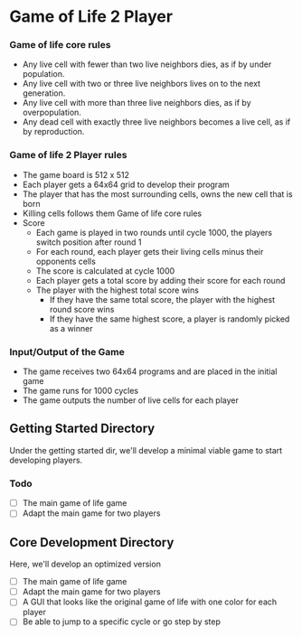 # Game of Life 2 Player

### Game of life core rules
- Any live cell with fewer than two live neighbors dies, as if by under population.
- Any live cell with two or three live neighbors lives on to the next generation.
- Any live cell with more than three live neighbors dies, as if by overpopulation.
- Any dead cell with exactly three live neighbors becomes a live cell, as if by reproduction.

### Game of life 2 Player rules
- The game board is 512 x 512
- Each player gets a 64x64 grid to develop their program 
- The player that has the most surrounding cells, owns the new cell that is born
- Killing cells follows them Game of life core rules
- Score
  - Each game is played in two rounds until cycle 1000, the players switch position after round 1
  - For each round, each player gets their living cells minus their opponents cells
  - The score is calculated at cycle 1000
  - Each player gets a total score by adding their score for each round
  - The player with the highest total score wins
    - If they have the same total score, the player with the highest round score wins
    - If they have the same highest score, a player is randomly picked as a winner

### Input/Output of the Game
- The game receives two 64x64 programs and are placed in the initial game
- The game runs for 1000 cycles 
- The game outputs the number of live cells for each player

## Getting Started Directory
Under the getting started dir, we'll develop a minimal viable game to start developing players.

### Todo
- [ ] The main game of life game
- [ ] Adapt the main game for two players

## Core Development Directory
Here, we'll develop an optimized version 
- [ ] The main game of life game
- [ ] Adapt the main game for two players
- [ ] A GUI that looks like the original game of life with one color for each player
- [ ] Be able to jump to a specific cycle or go step by step
